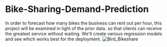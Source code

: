 # Bike-Sharing-Demand-Prediction
In order to forecast how many bikes the business can rent out per hour, this project will be examined in light of the prior data. so that clients can receive the greatest service without waiting. We'll create various regression models and see which works best for the deployment.
![Bird_Bikeshare](https://user-images.githubusercontent.com/109813094/213915517-36508859-b708-4b5b-a9d4-3bf514c961aa.jpg)

